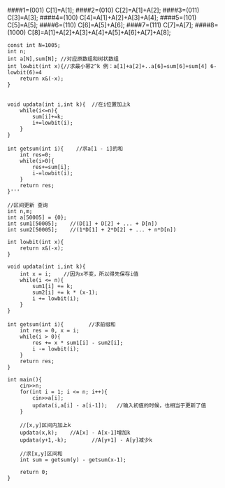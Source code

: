 
####1=(001)      C[1]=A[1];
####2=(010)      C[2]=A[1]+A[2];
####3=(011)      C[3]=A[3];
####4=(100)      C[4]=A[1]+A[2]+A[3]+A[4];
####5=(101)      C[5]=A[5];
####6=(110)      C[6]=A[5]+A[6];
####7=(111)      C[7]=A[7];
####8=(1000)     C[8]=A[1]+A[2]+A[3]+A[4]+A[5]+A[6]+A[7]+A[8];

```
const int N=1005;
int n;
int a[N],sum[N]; //对应原数组和树状数组
int lowbit(int x){//求最小幂2^k 例：a[1]+a[2]+..a[6]=sum[6]+sum[4] 6-lowbit(6)=4
    return x&(-x);
}


void updata(int i,int k){  //在i位置加上k
    while(i<=n){
        sum[i]+=k;
        i+=lowbit(i);
    }
}

int getsum(int i){    //求a[1 - i]的和
    int res=0;
    while(i>0){
        res+=sum[i];
        i-=lowbit(i);
    }
    return res;
}'''

//区间更新 查询
int n,m;
int a[50005] = {0};
int sum1[50005];    //(D[1] + D[2] + ... + D[n])
int sum2[50005];    //(1*D[1] + 2*D[2] + ... + n*D[n])

int lowbit(int x){
    return x&(-x);
}

void updata(int i,int k){
    int x = i;    //因为x不变，所以得先保存i值
    while(i <= n){
        sum1[i] += k;
        sum2[i] += k * (x-1);
        i += lowbit(i);
    }
}

int getsum(int i){        //求前缀和
    int res = 0, x = i;
    while(i > 0){
        res += x * sum1[i] - sum2[i];
        i -= lowbit(i);
    }
    return res;
}

int main(){
    cin>>n;
    for(int i = 1; i <= n; i++){
        cin>>a[i];
        updata(i,a[i] - a[i-1]);   //输入初值的时候，也相当于更新了值
    }

    //[x,y]区间内加上k
    updata(x,k);    //A[x] - A[x-1]增加k
    updata(y+1,-k);        //A[y+1] - A[y]减少k

    //求[x,y]区间和
    int sum = getsum(y) - getsum(x-1);

    return 0;
}
```
